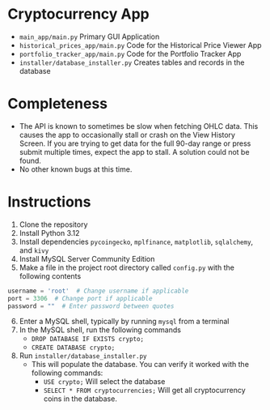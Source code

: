 # Cryptocurrency App

- `main_app/main.py` Primary GUI Application
- `historical_prices_app/main.py` Code for the Historical Price Viewer App
- `portfolio_tracker_app/main.py` Code for the Portfolio Tracker App
- `installer/database_installer.py` Creates tables and records in the database

# Completeness

- The API is known to sometimes be slow when fetching OHLC data.
  This causes the app to occasionally stall or crash on
  the View History Screen.
  If you are trying to get data for the full 90-day range or press submit multiple times,
  expect the app to stall.
  A solution could not be found.
- No other known bugs at this time.

# Instructions

1. Clone the repository
2. Install Python 3.12
3. Install dependencies `pycoingecko`, `mplfinance`, `matplotlib`, `sqlalchemy`, and `kivy`
4. Install MySQL Server Community Edition
5. Make a file in the project root directory called `config.py` with the following contents

```python
username = 'root'  # Change username if applicable
port = 3306  # Change port if applicable
password = ""  # Enter password between quotes
```

6. Enter a MySQL shell, typically by running `mysql` from a terminal
7. In the MySQL shell, run the following commands
    - `DROP DATABASE IF EXISTS crypto;`
    - `CREATE DATABASE crypto;`
8. Run `installer/database_installer.py`
    - This will populate the database. You can verify it worked with the following commands:
        - `USE crypto;` Will select the database
        - `SELECT * FROM cryptocurrencies;` Will get all cryptocurrency coins in the database.

